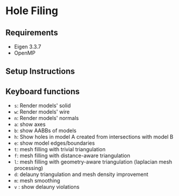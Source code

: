 Hole Filing
===========

## Requirements

- Eigen 3.3.7
- OpenMP

## Setup Instructions

## Keyboard functions

- `s`: Render models' solid
- `w`: Render models' wire
- `n`: Render models' normals
- `a`: show axes
- `b`: show AABBs of models
- `h`: Show holes in model A created from intersections with model B
- `e`: show model edges/boundaries
- `t`: mesh filling with trivial triangulation
- `f`: mesh filling with distance-aware triangulation
- `l`: mesh filling with geometry-aware triangulation (laplacian mesh processing)
- `d`: delauny triangulation and mesh density improvement
- `m`: mesh smoothing
- `v` : show delauny violations